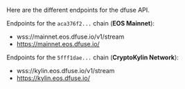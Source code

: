 Here are the different endpoints for the dfuse API.

Endpoints for the `aca376f2...` chain (**EOS Mainnet**):

  * wss://mainnet.eos.dfuse.io/v1/stream
  * https://mainnet.eos.dfuse.io/

Endpoints for the `5fff1dae...` chain (**CryptoKylin Network**):

  * wss://kylin.eos.dfuse.io/v1/stream
  * https://kylin.eos.dfuse.io/
